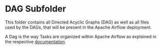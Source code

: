 # DAG Subfolder

This folder contains all Directed Acyclic Graphs (DAG) as well as all files used by the DAGs, that will be present in the Apache Airflow deployment.

A Dag is the way Tasks are organized within Apache Airflow as explained in the respective [documentation](https://airflow.apache.org/docs/apache-airflow/stable/core-concepts/dags.html).